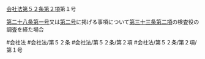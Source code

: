 [会社法第５２条第２項](会社法＿＿＿＿第５２条第２項)第１号

[第二十八条](会社法＿＿＿＿第２８条)[第一号](会社法＿＿＿＿第５２条第２項第１号)又は[第二号](会社法＿＿＿＿第５２条第２項第２号)に掲げる事項について[第三十三条第二項](会社法＿＿＿＿第３３条第２項)の検査役の調査を経た場合


#会社法
#会社法/第５２条
#会社法/第５２条/第２項
#会社法/第５２条/第２項/第１号
